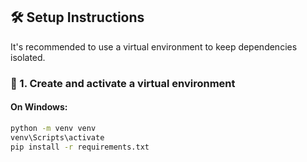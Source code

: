 ## 🛠 Setup Instructions

It's recommended to use a virtual environment to keep dependencies isolated.

### 🔧 1. Create and activate a virtual environment

#### On Windows:
```bash
python -m venv venv
venv\Scripts\activate
pip install -r requirements.txt